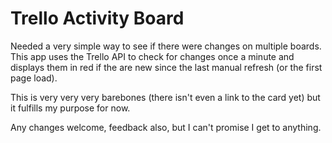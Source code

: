 Trello Activity Board
=============

Needed a very simple way to see if there were changes on multiple boards. This app uses the Trello API to check for changes once a minute and displays them in red if the are new since the last manual refresh (or the first page load). 

This is very very very barebones (there isn't even a link to the card yet) but it fulfills my purpose for now.

Any changes welcome, feedback also, but I can't promise I get to anything.


